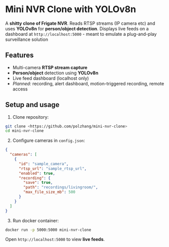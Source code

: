 # Mini NVR Clone with YOLOv8n

A **shitty clone of Frigate NVR**. Reads RTSP streams (IP camera etc) and uses **YOLOv8n** for **person/object detection**. Displays live feeds on a dashboard at `http://localhost:5000` - meant to emulate a plug-and-play surveillance solution

## Features

* Multi-camera **RTSP stream capture**
* **Person/object** detection using **YOLOv8n**
* Live feed dashboard (localhost only)
* *Planned:* recording, alert dashboard, motion-triggered recording, remote access

## Setup and usage

1. Clone repository:

```bash
git clone <https://github.com/polzhang/mini-nvr-clone>
cd mini-nvr-clone
```

2. Configure cameras in `config.json`:

```json
{
  "cameras": [
    {
      "id": "sample_camera",
      "rtsp_url": "sample_rtsp_url",
      "enabled": true,
      "recording": {
        "save": true,
        "path": "recordings/livingroom/",
        "max_file_size_mb": 500
      }
    }
  ]
}
```

3. Run docker container:

```bash
docker run -p 5000:5000 mini-nvr-clone
```

Open `http://localhost:5000` to view **live feeds**.

